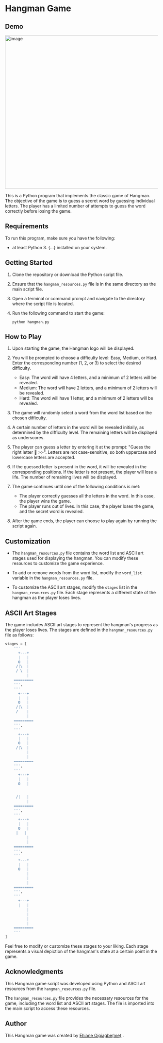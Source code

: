 # Hangman Game

## Demo
<img width="505" alt="image" src="https://github.com/Ehiane/100_days_of_code_in_python-Projects/assets/79903725/8c73b1d9-e4f5-46b0-9f5e-e724caeac348">

This is a Python program that implements the classic game of Hangman. The objective of the game is to guess a secret word by guessing individual letters. The player has a limited number of attempts to guess the word correctly before losing the game.

## Requirements

To run this program, make sure you have the following:

- at least Python 3. {...} installed on your system.

## Getting Started

1. Clone the repository or download the Python script file.

2. Ensure that the `hangman_resources.py` file is in the same directory as the main script file.

3. Open a terminal or command prompt and navigate to the directory where the script file is located.

4. Run the following command to start the game:

   ```shell
   python hangman.py
   ```

## How to Play

1. Upon starting the game, the Hangman logo will be displayed.

2. You will be prompted to choose a difficulty level: Easy, Medium, or Hard. Enter the corresponding number (1, 2, or 3) to select the desired difficulty.

   - Easy: The word will have 4 letters, and a minimum of 2 letters will be revealed.
   - Medium: The word will have 2 letters, and a minimum of 2 letters will be revealed.
   - Hard: The word will have 1 letter, and a minimum of 2 letters will be revealed.

3. The game will randomly select a word from the word list based on the chosen difficulty.

4. A certain number of letters in the word will be revealed initially, as determined by the difficulty level. The remaining letters will be displayed as underscores.

5. The player can guess a letter by entering it at the prompt: "Guess the right letter 🤔 >>". Letters are not case-sensitive, so both uppercase and lowercase letters are accepted.

6. If the guessed letter is present in the word, it will be revealed in the corresponding positions. If the letter is not present, the player will lose a life. The number of remaining lives will be displayed.

7. The game continues until one of the following conditions is met:

   - The player correctly guesses all the letters in the word. In this case, the player wins the game.
   - The player runs out of lives. In this case, the player loses the game, and the secret word is revealed.

8. After the game ends, the player can choose to play again by running the script again.

## Customization

- The `hangman_resources.py` file contains the word list and ASCII art stages used for displaying the hangman. You can modify these resources to customize the game experience.

- To add or remove words from the word list, modify the `word_list` variable in the `hangman_resources.py` file.

- To customize the ASCII art stages, modify the `stages` list in the `hangman_resources.py` file. Each stage represents a different state of the hangman as the player loses lives.

## ASCII Art Stages

The game includes ASCII art stages to represent the hangman's progress as the player loses lives. The stages are defined in the `hangman_resources.py` file as follows:

```python
stages = [
    '''
      +---+
      |   |
      O   |
     /|\  |
     / \  |
          |
    =========
    ''',
    '''
      +---+
      |   |
      O   |
     /|\  |
     /    |
          |
    =========
    ''',
    '''
      +---+
      |   |
      O   |
     /|\  |
          |
          |
    =========
    ''',
    '''
      +---+
      |   |
      O   |


     /|   |
          |
    =========
    ''',
    '''
      +---+
      |   |
      O   |
     |   |
          |
          |
    =========
    ''',
    '''
      +---+
      |   |
      O   |
          |
          |
          |
    =========
    ''',
    '''
      +---+
      |   |
          |
          |
          |
          |
    =========
    '''
]
```

Feel free to modify or customize these stages to your liking. Each stage represents a visual depiction of the hangman's state at a certain point in the game.

## Acknowledgments

This Hangman game script was developed using Python and ASCII art resources from the `hangman_resources.py` file.

The `hangman_resources.py` file provides the necessary resources for the game, including the word list and ASCII art stages. The file is imported into the main script to access these resources.

## Author

This Hangman game was created by [Ehiane Oigiagbe(me)](https://github.com/ehiane) .
